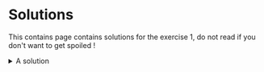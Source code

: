 # Solutions

This contains page contains solutions for the exercise 1, do not read if you don't want to get spoiled !

<details>
<summary>A solution</summary>

```javascript
// You could write a custom hook to memoized the selected image URL and don't redo it again
const useImageUrl = (id: string) => {
    const imageOptions = useSelector(state => state.imageOptions);

    return useMemo(() => selectImageUrl(id, imageOptions), [id, imageOptions]);
};

const Card = ({ id }) => {
    const imageUrl = useImageUrl(id);

    return <img src={imageUrl} />
}
```
</details>
